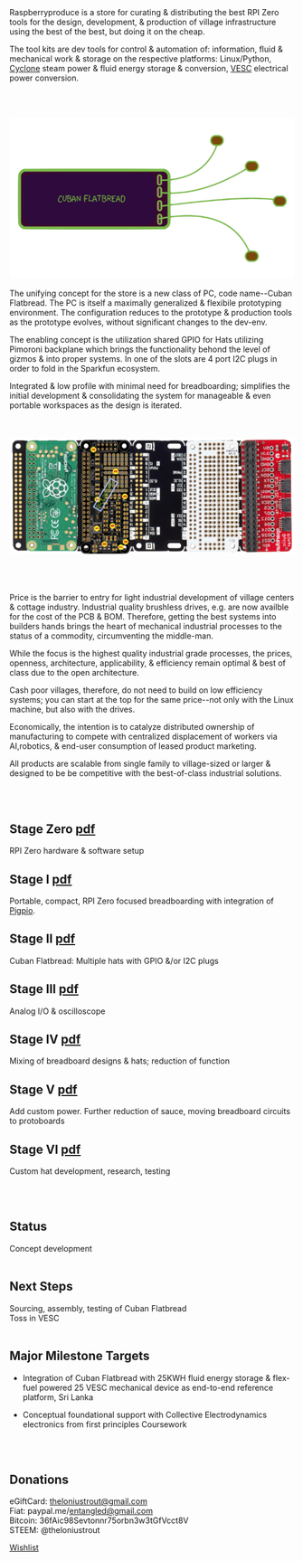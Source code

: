


<br><br>
Raspberryproduce is a store for curating & distributing the best RPI Zero tools for the design, development, & production of village infrastructure using the best of the best, but doing it on the cheap. 

The tool kits are  dev tools for control & automation of: information, fluid & mechanical work & storage on the respective platforms: Linux/Python, [Cyclone](http://cyclone-power.com) steam power & fluid energy storage & conversion, [VESC](http://vesc-project.com) electrical power conversion.

<br><br>

![Alt text](png/flatbread.png)

The unifying concept for the store is a new class of PC, code name--Cuban Flatbread. The PC is itself a maximally generalized & flexibile prototyping environment. The configuration reduces to the prototype & production tools as the prototype evolves, without significant changes to the dev-env. 

The enabling concept is the utilization shared GPIO for Hats utilizing Pimoroni backplane which brings the functionality behond the level of gizmos & into proper systems. In one of the slots are 4 port I2C plugs in order to fold in the Sparkfun ecosystem.

Integrated & low profile with minimal need for breadboarding; simplifies the initial development & consolidating the system for manageable & even portable workspaces as the design is iterated.

<br><br>
![Alt text](png/stageiii.png)
<br><br>
<br><br>




Price is the barrier to entry for light industrial development of village centers & cottage industry. Industrial quality brushless drives, e.g. are now availble for the cost of the PCB & BOM. Therefore, getting the best systems into builders hands brings the heart of mechanical industrial processes to the status of a commodity, circumventing the middle-man.


While the focus is the highest quality industrial grade processes, the prices, openness, architecture, applicability, & efficiency remain optimal & best of class due to the open architecture.

Cash poor villages, therefore, do not need to build on low efficiency systems; you can start at the top for the same price--not only with the Linux machine, but also with the drives. 

Economically, the intention is to catalyze distributed ownership of manufacturing to compete with centralized displacement of workers via AI,robotics, & end-user consumption of leased product marketing.

All products are scalable from single family to village-sized or larger & designed to be be competitive with the best-of-class industrial solutions.

<br><br>

## Stage Zero [pdf](pdf/stagezero.pdf)
RPI Zero hardware & software setup
## Stage I [pdf](pdf/stagei.pdf)
Portable, compact, RPI Zero focused breadboarding with integration of [Pigpio](http://abyz.me.uk/rpi/pigpio/).
## Stage II [pdf](pdf/stageii.pdf)
Cuban Flatbread: Multiple hats with GPIO &/or I2C plugs
## Stage III [pdf](pdf/stageiii.pdf)
Analog I/O & oscilloscope
## Stage IV [pdf](pdf/stageiv.pdf)
Mixing of breadboard designs & hats; reduction of function
## Stage V [pdf](pdf/stagev.pdf)
Add custom power. Further reduction of sauce, moving breadboard circuits to protoboards
## Stage VI [pdf](pdf/stagevi.pdf)
Custom hat development, research, testing

<br><br>

## Status
Concept development
<br><br>

## Next Steps
Sourcing, assembly, testing of Cuban Flatbread<br />
Toss in VESC
<br><br>


## Major Milestone Targets
* Integration of Cuban Flatbread with 25KWH fluid energy storage & flex-fuel powered 25 VESC mechanical device as end-to-end reference platform, Sri Lanka

* Conceptual foundational support with Collective Electrodynamics electronics from first principles Coursework

<br><br>
## Donations
eGiftCard:  theloniustrout@gmail.com<br />
Fiat:       paypal.me/entangled@gmail.com<br />
Bitcoin:    36fAic98Sevtonnr75orbn3w3tGfVcct8V<br />
STEEM:      @theloniustrout<br />


[Wishlist](fuel.pdf)

